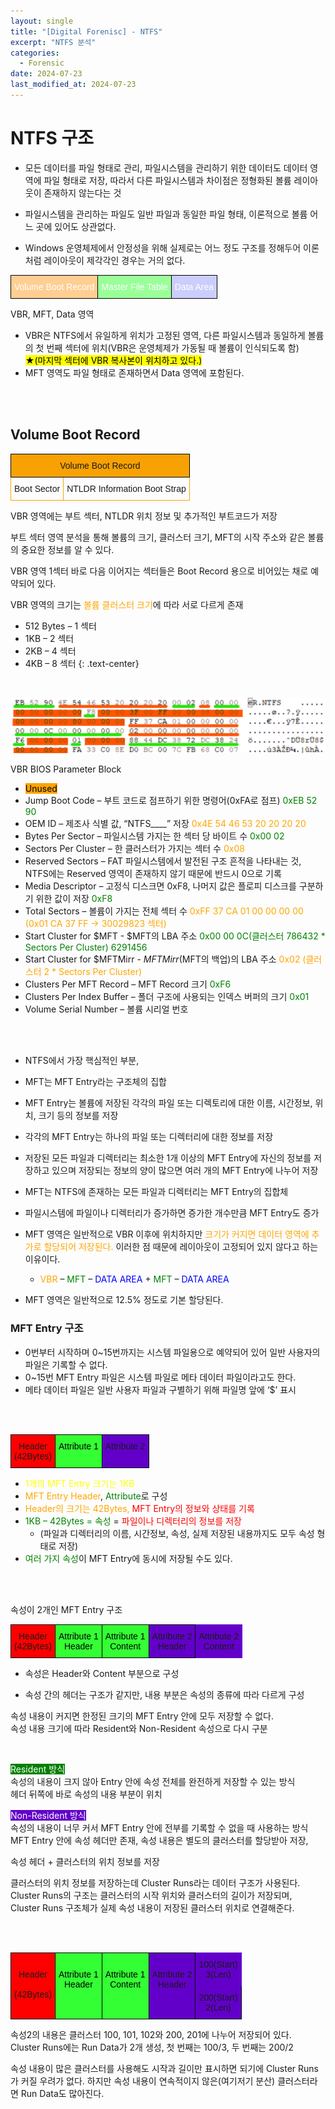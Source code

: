 ```yaml
---
layout: single
title: "[Digital Forenisc] - NTFS"
excerpt: "NTFS 분석"
categories:
  - Forensic
date: 2024-07-23
last_modified_at: 2024-07-23
---
```


# NTFS 구조 

- 모든 데이터를 파일 형태로 관리, 파일시스템을 관리하기 위한 데이터도 데이터 영역에 파일 형태로 저장, 따라서 다른 파일시스템과 차이점은 정형화된 볼륨 레이아웃이 존재하지 않는다는 것

- 파일시스템을 관리하는 파일도 일반 파일과 동일한 파일 형태, 이론적으로 볼륨 어느 곳에 있어도 상관없다. 

- Windows 운영체제에서 안정성을 위해 실제로는 어느 정도 구조를 정해두어 이론처럼 레이아웃이 제각각인 경우는 거의 없다.

<style type="text/css">
.tg  {border-collapse:collapse;border-spacing:0;}
.tg td{border-color:black;border-style:solid;border-width:1px;font-family:Arial, sans-serif;font-size:14px;
  overflow:hidden;padding:10px 5px;word-break:normal;}
.tg th{border-color:black;border-style:solid;border-width:1px;font-family:Arial, sans-serif;font-size:14px;
  font-weight:normal;overflow:hidden;padding:10px 5px;word-break:normal;}
.tg .tg-2ltx{background-color:#cbcefb;color:#ffffff;text-align:center;vertical-align:top}
.tg .tg-c1iy{background-color:#9aff99;color:#ffffff;text-align:center;vertical-align:top}
.tg .tg-grbu{background-color:#ffce93;color:#ffffff;text-align:center;vertical-align:top}
</style>
<table class="tg"><thead>
  <tr>
    <td class="tg-grbu">Volume Boot Record</td>
    <td class="tg-c1iy">Master File Table</td>
    <td class="tg-2ltx">Data Area</td>
  </tr></thead>
</table>

VBR, MFT, Data 영역

- VBR은 NTFS에서 유일하게 위치가 고정된 영역, 다른 파일시스템과 동일하게 볼륨의 첫 번째 섹터에 위치(VBR은 운영체제가 가동될 때 볼륨이 인식되도록 함)<br>
<span style = "color: black;background-color:yellow">★(마지막 섹터에 VBR 복사본이 위치하고 있다.)</span> <br>
- MFT 영역도	 파일 형태로 존재하면서 Data 영역에 포함된다. 

<br>
<br>

## Volume Boot Record 

<style type="text/css">
.tg  {border-collapse:collapse;border-spacing:0;}
.tg td{border-color:black;border-style:solid;border-width:1px;font-family:Arial, sans-serif;font-size:14px;
  overflow:hidden;padding:10px 5px;word-break:normal;}
.tg th{border-color:black;border-style:solid;border-width:1px;font-family:Arial, sans-serif;font-size:14px;
  font-weight:normal;overflow:hidden;padding:10px 5px;word-break:normal;}
.tg .tg-apku{background-color:#f8a102;text-align:center;vertical-align:top}
.tg .tg-jy2k{border-color:#f8a102;text-align:center;vertical-align:top}
</style>
<table class="tg"><thead>
  <tr>
    <th class="tg-apku" colspan="2">Volume Boot Record</th>
  </tr></thead>
<tbody>
  <tr>
    <td class="tg-jy2k">Boot Sector</td>
    <td class="tg-jy2k">NTLDR Information Boot Strap</td>
  </tr>
</tbody>
</table>

VBR 영역에는 부트 섹터, NTLDR 위치 정보 및 추가적인 부트코드가 저장 

부트 섹터 영역 분석을 통해 볼륨의 크기, 클러스터 크기, MFT의 시작 주소와 같은 볼륨의 중요한 정보를 알 수 있다.

VBR 영역 1섹터 바로 다음 이어지는 섹터들은 Boot Record 용으로 비어있는 채로 예약되어 있다. 

VBR 영역의 크기는 <span style= "color:orange">볼륨 클러스터 크기</span>에 따라 서로 다르게 존재<br>
* 512 Bytes – 1 섹터
* 1KB – 2 섹터
* 2KB – 4 섹터
* 4KB – 8 섹터
{: .text-center}

<br>

![ ](/assets/forensic/NTFS_VBR.png "NTFS_VBR")

VBR BIOS Parameter Block<br>
- <span style = "background: orange; color: black">Unused</span><br>
- Jump Boot Code – 부트 코드로 점프하기 위한 명령어(0xFA로 점프) <span style = "color:green">0xEB 52 90</span><br>
- OEM ID – 제조사 식별 값, “NTFS____” 저장 <span style = "color:orange">0x4E 54 46 53 20 20 20 20</span><br>
- Bytes Per Sector – 파일시스템 가지는 한 섹터 당 바이트 수 <span style = "color:green">0x00 02</span><br>
- Sectors Per Cluster – 한 클러스터가 가지는 섹터 수 <span style = "color:orange">0x08</span><br>
- Reserved Sectors – FAT 파일시스템에서 발전된 구조 흔적을 나타내는 것, NTFS에는 Reserved 영역이 존재하지 않기 때문에 반드시 0으로 기록<br>
- Media Descriptor – 고정식 디스크면 0xF8, 나머지 값은 플로피 디스크를 구분하기 위한 값이 저장 <span style = "color:green">0xF8</span><br>
- Total Sectors – 볼륨이 가지는 전체 섹터 수 <span style = "color:orange">0xFF 37 CA 01 00 00 00 00 (0x01 CA 37 FF -> 30029823 섹터)</span><br>
- Start Cluster for $MFT - $MFT의 LBA 주소 <span style = "color:green">0x00 00 0C(클러스터 786432 * Sectors Per Cluster) 6291456</span><br>
- Start Cluster for $MFTMirr - $MFTMirr($MFT의 백업)의 LBA 주소 <span style = "color:orange">0x02 (클러스터 2 * Sectors Per Cluster)</span><br>
- Clusters Per MFT Record – MFT Record 크기 <span style = "color:green">0xF6</span><br>
- Clusters Per Index Buffer – 폴더 구조에 사용되는 인덱스 버퍼의 크기 <span style = "color:green">0x01</span><br> 
- Volume Serial Number – 볼륨 시리얼 번호<br>

<br>
<br>

- NTFS에서 가장 핵심적인 부분, 
- MFT는 MFT Entry라는 구조체의 집합
- MFT Entry는 볼륨에 저장된 각각의 파일 또는 디렉토리에 대한 이름, 시간정보, 위치, 크기 등의 정보를 저장 
- 각각의 MFT Entry는 하나의 파일 또는 디렉터리에 대한 정보를 저장 
- 저장된 모든 파일과 디렉터리는 최소한 1개 이상의 MFT Entry에 자신의 정보를 저장하고 있으며 저장되는 정보의 양이 많으면 여러 개의 MFT Entry에 나누어 저장
- MFT는 NTFS에 존재하는 모든 파일과 디렉터리는 MFT Entry의 집합체
- 파일시스템에 파일이나 디렉터리가 증가하면 증가한 개수만큼 MFT Entry도 증가
- MFT 영역은 일반적으로 VBR 이후에 위치하지만 <span style = "color:orange">크기가 커지면 데이터 영역에 추가로 할당되어 저장된다.</span> 이러한 점 때문에 레이아웃이 고정되어 있지 않다고 하는 이유이다. 
  - <span style = "color:orange">VBR</span> – <span style = "color:green">MFT</span> – <span style = "color:blue">DATA AREA</span> + <span style = "color:green">MFT</span> – <span style = "color:blue">DATA AREA</span>

- MFT 영역은 일반적으로 12.5% 정도로 기본 할당된다. 

### MFT Entry 구조

- 0번부터 시작하며 0~15번까지는 시스템 파일용으로 예약되어 있어 일반 사용자의 파일은 기록할 수 없다.
- 0~15번 MFT Entry 파일은 시스템 파일로 메타 데이터 파일이라고도 한다. 
- 메타 데이터 파일은 일반 사용자 파일과 구별하기 위해 파일명 앞에 ‘$’ 표시

<br>
<br>

<style type="text/css">
.tg  {border-collapse:collapse;border-spacing:0;}
.tg td{border-color:black;border-style:solid;border-width:1px;font-family:Arial, sans-serif;font-size:14px;
  overflow:hidden;padding:10px 5px;word-break:normal;}
.tg th{border-color:black;border-style:solid;border-width:1px;font-family:Arial, sans-serif;font-size:14px;
  font-weight:normal;overflow:hidden;padding:10px 5px;word-break:normal;}
.tg .tg-lbzb{background-color:#fe0000;text-align:center;vertical-align:top}
.tg .tg-k3lo{background-color:#34ff34; color:black;text-align:center;vertical-align:top}
.tg .tg-np64{background-color:#6200c9;text-align:center;vertical-align:top}
</style>
<table class="tg"><thead>
  <tr>
    <td class="tg-lbzb">Header<br>(42Bytes)</td>
    <td class="tg-k3lo">Attribute 1</td>
    <td class="tg-np64">Attribute 2</td>
  </tr></thead>
</table>

- <span style="color:yellow">1개의 MFT Entry 크기는 1KB</span><br>
- <span style="color:orange">MFT Entry Header</span>, <span style="color:green">Attribute</span>로 구성<br>
- <span style="color:orange">Header의 크기는 42Bytes,</span> <span style="color:red">MFT Entry의 정보와 상태를 기록</span><br>
- <span style="color:green">1KB – 42Bytes = 속성</span> = <span style="color:red">파일이나 디렉터리의 정보를 저장</span><br>
  - (파일과 디렉터리의 이름, 시간정보, 속성, 실제 저장된 내용까지도 모두 속성 형태로 저장)<br>
- <span style="color:green">여러 가지 속성</span>이 MFT Entry에 동시에 저장될 수도 있다.<br>

<br>
<br>

속성이 2개인 MFT Entry 구조<br>
<style type="text/css">
.tg  {border-collapse:collapse;border-spacing:0;}
.tg td{border-color:black;border-style:solid;border-width:1px;font-family:Arial, sans-serif;font-size:14px;
  overflow:hidden;padding:10px 5px;word-break:normal;}
.tg th{border-color:black;border-style:solid;border-width:1px;font-family:Arial, sans-serif;font-size:14px;
  font-weight:normal;overflow:hidden;padding:10px 5px;word-break:normal;}
.tg .tg-lbzb{background-color:#fe0000;text-align:center;vertical-align:top}
.tg .tg-k3lo{background-color:#34ff34;text-align:center;vertical-align:top}
.tg .tg-np64{background-color:#6200c9;text-align:center;vertical-align:top}
.tg .tg-i0bf{background-color:#6200c9;border-color:#6200c9;text-align:center;vertical-align:top}
</style>
<table class="tg"><thead>
  <tr>
    <td class="tg-lbzb">Header<br>(42Bytes)</td>
    <td class="tg-k3lo">Attribute 1<br>Header</td>
    <td class="tg-k3lo">Attribute 1<br>Content</td>
    <td class="tg-np64">Attribute 2<br>Header</td>
    <td class="tg-i0bf">Attribute 2<br>Content</td>
  </tr></thead>
</table>

- 속성은 Header와 Content 부분으로 구성 

- 속성 간의 헤더는 구조가 같지만, 내용 부분은 속성의 종류에 따라 다르게 구성 

속성 내용이 커지면 한정된 크기의 MFT Entry 안에 모두 저장할 수 없다.<br>
속성 내용 크기에 따라 Resident와 Non-Resident 속성으로 다시 구분<br>

<br>

<span style="color:white; background-color:green">Resident 방식</span><br>
속성의 내용이 크지 않아 Entry 안에 속성 전체를 완전하게 저장할 수 있는 방식<br>
헤더 뒤쪽에 바로 속성의 내용 부분이 위치

<span style="color:white; background-color:#6200c9">Non-Resident 방식</span><br>
속성의 내용이 너무 커서 MFT Entry 안에 전부를 기록할 수 없을 때 사용하는 방식<br>
MFT Entry 안에 속성 헤더만 존재, 속성 내용은 별도의 클러스터를 할당받아 저장,

속성 헤더 + 클러스터의 위치 정보를 저장 

클러스터의 위치 정보를 저장하는데 Cluster Runs라는 데이터 구조가 사용된다.<br>
Cluster Runs의 구조는 클러스터의 시작 위치와 클러스터의 길이가 저장되며,<br>
Cluster Runs 구조체가 실제 속성 내용이 저장된 클러스터 위치로 연결해준다.

<br>
<br>

<style type="text/css">
.tg  {border-collapse:collapse;border-spacing:0;}
.tg td{border-color:black;border-style:solid;border-width:1px;font-family:Arial, sans-serif;font-size:14px;
  overflow:hidden;padding:10px 5px;word-break:normal;}
.tg th{border-color:black;border-style:solid;border-width:1px;font-family:Arial, sans-serif;font-size:14px;
  font-weight:normal;overflow:hidden;padding:10px 5px;word-break:normal;}
.tg .tg-4top{background-color:#6200c9;border-color:#6200c9;text-align:center;vertical-align:top}
.tg .tg-lbzb{background-color:#fe0000;text-align:center;vertical-align:top}
.tg .tg-v4zq{background-color:#6200c9;text-align:center;vertical-align:top}
.tg .tg-k3lo{background-color:#34ff34;text-align:center;vertical-align:top}
.tg .tg-np64{background-color:#6200c9;text-align:center;vertical-align:top}
</style>
<table class="tg"><thead>
  <tr>
    <td class="tg-lbzb" rowspan="2"><br>Header<br><br>(42Bytes)</td>
    <td class="tg-k3lo" rowspan="2"><br>Attribute 1<br>Header</td>
    <td class="tg-k3lo" rowspan="2"><br>Attribute 1<br>Content</td>
    <td class="tg-np64" rowspan="2"><br>Attribute 2<br>Header</td>
    <td class="tg-4top">100(Start)<br>3(Len)</td>
  </tr>
  <tr>
    <td class="tg-v4zq">200(Start)<br>2(Len)</td>
  </tr></thead>
</table>

속성2의 내용은 클러스터 100, 101, 102와 200, 201에 나누어 저장되어 있다.<br>
Cluster Runs에는 Run Data가 2개 생성, 첫 번째는 100/3, 두 번째는 200/2<br>

속성 내용이 많은 클러스터를 사용해도 시작과 길이만 표시하면 되기에 Cluster Runs가 커질 우려가 없다. 하지만 속성 내용이 연속적이지 않은(여기저기 분산) 클러스터라면 Run Data도 많아진다.